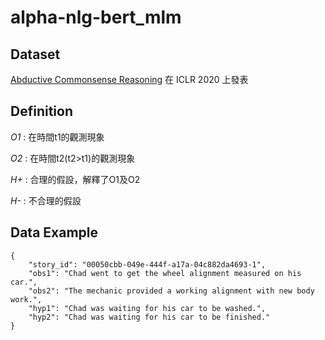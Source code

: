 # alpha-nlg-bert_mlm

## Dataset
[Abductive Commonsense Reasoning](https://openreview.net/pdf?id=Byg1v1HKDB)
在 ICLR 2020 上發表

## Definition
*O1* : 在時間t1的觀測現象

*O2* : 在時間t2(t2>t1)的觀測現象

*H+* : 合理的假設，解釋了O1及O2 

*H-* : 不合理的假設

## Data Example
```
{
    "story_id": "00050cbb-049e-444f-a17a-04c882da4693-1", 
    "obs1": "Chad went to get the wheel alignment measured on his car.", 
    "obs2": "The mechanic provided a working alignment with new body work.",     
    "hyp1": "Chad was waiting for his car to be washed.", 
    "hyp2": "Chad was waiting for his car to be finished."
}
```

